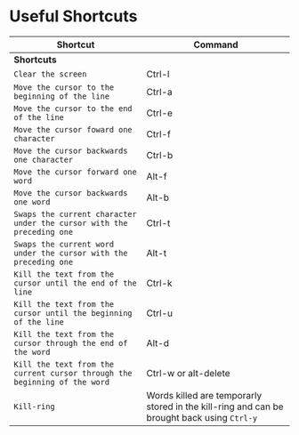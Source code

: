 # Useful Shortcuts

| **Shortcut**   | **Command**   |
| --------------|-------------------|
| **Shortcuts** |
| `Clear the screen` | Ctrl-l |
| `Move the cursor to the beginning of the line` | Ctrl-a |
| `Move the cursor to the end of the line` | Ctrl-e |
| `Move the cursor foward one character` | Ctrl-f |
| `Move the cursor backwards one character` | Ctrl-b |
| `Move the cursor forward one word` | Alt-f |
| `Move the cursor backwards one word` | Alt-b |
| `Swaps the current character under the cursor with the preceding one` | Ctrl-t |
| `Swaps the current word under the cursor with the preceding one` | Alt-t |
| `Kill the text from the cursor until the end of the line` | Ctrl-k |
| `Kill the text from the cursor until the beginning of the line` | Ctrl-u |
| `Kill the text from the cursor through the end of the word` | Alt-d |
| `Kill the text from the current cursor through the beginning of the word` | Ctrl-w or alt-delete |
| `Kill-ring` | Words killed are temporarly stored in the kill-ring and can be brought back using `Ctrl-y` |